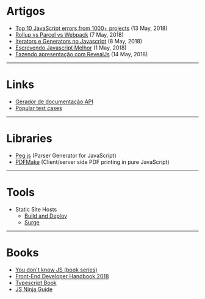 # Artigos

- [Top 10 JavaScript errors from 1000+ projects](https://codeburst.io/top-10-javascript-errors-from-1000-projects-and-how-to-avoid-them-2956ce008437) (13 May, 2018)
- [Rollup vs Parcel vs Webpack](https://x-team.com/blog/rollup-webpack-parcel-comparison/?utm_source=xweekly&utm_medium=xweekly&utm_campaign=xweekly) (7 May, 2018)
- [Iterators e Generators no Javascript](https://medium.com/@carlosrberto/iterators-e-generators-no-javascript-89193fe6d0f8) (8 May, 2018)
- [Escrevendo Javascript Melhor](https://udgwebdev.com/escrevendo-javascript-melhor-parte-7/) (1 May, 2018)
- [Fazendo apresentação com RevealJs](https://medium.com/code-prestige/revealjs-b20f83eaf104) (14 May, 2018)

----

# Links

- [Gerador de documentação API](https://github.com/lord/slate)
- [Popular test cases](https://jsperf.com/popular)

---

# Libraries

- [Peg.js](https://pegjs.org) (Parser Generator for JavaScript)
- [PDFMake](http://pdfmake.org) (Client/server side PDF printing in pure JavaScript)

---

# Tools

* Static Site Hosts
    - [Build and Deploy](https://repl.it/)
    - [Surge](http://surge.sh/)

----

# Books

- [You don't know JS (book series)](https://github.com/getify/You-Dont-Know-JS)
- [Front-End Developer Handbook 2018](https://github.com/FrontendMasters/front-end-handbook-2018)
- [Typescript Book](https://github.com/basarat/typescript-book)
- [JS Ninja Guide](https://sintra-fe.gitbooks.io/js-ninja-guide/content/)